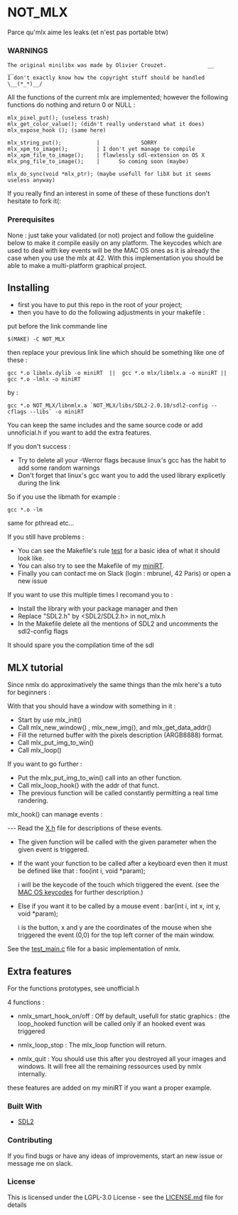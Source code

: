 # NOT_MLX

Parce qu'mlx aime les leaks (et n'est pas portable btw)

### WARNINGS
```
The original minilibx was made by Olivier Crouzet.             __           __
I don't exactly know how the copyright stuff should be handled   \__(*_*)__/
```
All the functions of the current mlx are implemented;
however the following functions do nothing and return 0 or NULL :
```
mlx_pixel_put(); (useless trash)
mlx_get_color_value(); (didn't really understand what it does)
mlx_expose_hook (); (same here)

mlx_string_put();           |             SORRY
mlx_xpm_to_image();         | I don't yet manage to compile
mlx_xpm_file_to_image();    | flawlessly sdl-extension on OS X
mlx_png_file_to_image();    |      So coming soon (maybe)

mlx_do_sync(void *mlx_ptr); (maybe usefull for libX but it seems useless anyway)
```
If you really find an interest in some of these of these functions don't hesitate to fork it(:

### Prerequisites

None : just take your validated (or not) project and follow the guideline below to make it compile easily on any platform.
The keycodes which are used to deal with key events will be the MAC OS ones as it is already the case when you use the mlx at 42.
With this implementation you should be able to make a multi-platform graphical project.

## Installing

* first you have to put this repo in the root of your project;
* then you have to do the following adjustments in your makefile :

put before the link commande line
```
$(MAKE) -C NOT_MLX
```
then replace your previous link line which should be something like one of these :
```
gcc *.o libmlx.dylib -o miniRT  ||  gcc *.o mlx/libmlx.a -o miniRT || gcc *.o -lmlx -o miniRT
```
by :
```
gcc *.o NOT_MLX/libnmlx.a `NOT_MLX/libs/SDL2-2.0.10/sdl2-config --cflags --libs` -o miniRT
```
You can keep the same includes and the same source code
or add unnoficial.h if you want to add the extra features.

If you don't success :
* Try to delete all your -Werror flags because linux's gcc has the habit to add some random warnings
* Don't forget that linux's gcc want you to add the used library explicetly during the link

So if you use the libmath for example : 
```
gcc *.o -lm
```
same for pthread etc...

If you still have problems :

* You can see the Makefile's rule [test](Makefile) for a basic idea of what it should look like.
* You can also try to see the Makefile of my [miniRT](https://github.com/42A2/miniRTA2).
* Finally you can contact me on Slack (login : mbrunel, 42 Paris) or open a new issue

If you want to use this multiple times I recomand you to :

* Install the library with your package manager and then
* Replace "SDL2.h" by <SDL2/SDL2.h> in not_mlx.h
* In the Makefile delete all the mentions of SDL2 and uncomments the sdl2-config flags

It should spare you the compilation time of the sdl

## MLX tutorial

Since nmlx do approximatively the same things than the mlx here's a tuto for beginners :

With that you should have a window with something in it :

* Start by use mlx_init()
* Call mlx_new_window() , mlx_new_img(), and mlx_get_data_addr()
* Fill the returned buffer with the pixels description (ARGB8888) format.
* Call mlx_put_img_to_win()
* Call mlx_loop()

If you want to go further :

* Put the mlx_put_img_to_win() call into an other function.
* Call mlx_loop_hook() with the addr of that funct.
* The previous function will be called constantly permitting a real time randering.


mlx_hook() can manage events : 

--- Read the [X.h](incs/X.h) file for descriptions of these events.

* The given function will be called with the given parameter when the given event is triggered.

* If the want your function to be called after a keyboard even then it must be defined like that : foo(int i, void *param);

     i will be the keycode of the touch which triggered the event. (see the [MAC OS keycodes]( https://eastmanreference.com/complete-list-of-applescript-key-codes) for further description.)


* Else if you want it to be called by a mouse event : bar(int i, int x, int y, void *param);

     i is the button, x and y are the coordinates of the mouse when she triggered the event (0,0) for the top left corner of the main window.

See the [test_main.c](test_srcs/main.c) file for a basic implementation of nmlx.

## Extra features

For the functions prototypes, see unofficial.h

4 functions : 

* nmlx_smart_hook_on/off : Off by default, usefull for static graphics : (the loop_hooked function will be called only if an hooked event was triggered

* nmlx_loop_stop : The mlx_loop function will return.

* nmlx_quit : You should use this after you destroyed all your images and windows.
              It will free all the remaining ressources used by nmlx internally.

these features are added on my miniRT if you want a proper example.

### Built With

* [SDL2](https://www.libsdl.org/download-2.0.php)

### Contributing

If you find bugs or have any ideas of improvements, start an new issue or message me on slack.

### License

This is licensed under the LGPL-3.0 License - see the [LICENSE.md](LICENSE.md) file for details

